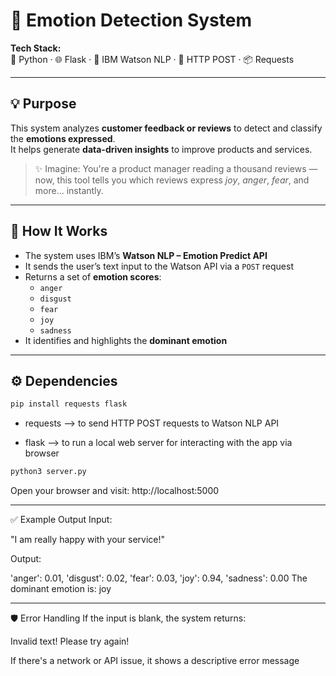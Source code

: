 # 🎯 Emotion Detection System

**Tech Stack:**  
🧠 Python · 🌐 Flask · 🤖 IBM Watson NLP · 🔗 HTTP POST · 📦 Requests

---

## 💡 Purpose

This system analyzes **customer feedback or reviews** to detect and classify the **emotions expressed**.  
It helps generate **data-driven insights** to improve products and services.

> ✨ Imagine: You're a product manager reading a thousand reviews — now, this tool tells you which reviews express *joy*, *anger*, *fear*, and more... instantly.

---

## 🧠 How It Works

- The system uses IBM’s **Watson NLP – Emotion Predict API**
- It sends the user’s text input to the Watson API via a `POST` request
- Returns a set of **emotion scores**:
  - `anger`
  - `disgust`
  - `fear`
  - `joy`
  - `sadness`
- It identifies and highlights the **dominant emotion**

---

## ⚙️ Dependencies

```bash
pip install requests flask
```

- requests –> to send HTTP POST requests to Watson NLP API

- flask –>  to run a local web server for interacting with the app via browser


```bash
python3 server.py
```


Open your browser and visit:
http://localhost:5000

---

✅ Example Output
Input:

"I am really happy with your service!"

Output:

'anger': 0.01, 'disgust': 0.02, 'fear': 0.03, 'joy': 0.94, 'sadness': 0.00
The dominant emotion is: joy

---

🛡️ Error Handling
If the input is blank, the system returns:

Invalid text! Please try again!

If there's a network or API issue, it shows a descriptive error message
